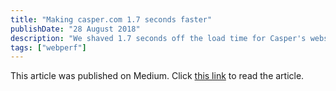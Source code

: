 ```yaml
---
title: "Making casper.com 1.7 seconds faster"
publishDate: "28 August 2018"
description: "We shaved 1.7 seconds off the load time for Casper's website by self-hosting Optimizely."
tags: ["webperf"]
---
```


This article was published on Medium. Click [this link](https://medium.com/caspertechteam/we-shaved-1-7-seconds-off-casper-com-by-self-hosting-optimizely-2704bcbff8ec) to read the article.
